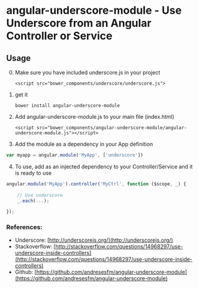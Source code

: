 angular-underscore-module - Use Underscore from an Angular Controller or Service
======


## Usage

0. Make sure you have included underscore.js in your project

    `<script src="bower_components/underscore/underscore.js">`

1. get it 

   `bower install angular-underscore-module`

2. Add angular-underscore-module.js to your main file (index.html)

    `<script src="bower_components/angular-underscore-module/angular-underscore-module.js"></script>`

3. Add the module as a dependency in your App definition

```javascript
var myapp = angular.module('MyApp', ['underscore'])
```

4. To use, add as an injected dependency to your Controller/Service and it is ready to use

```javascript
angular.module('MyApp').controller('MyCtrl', function ($scope, _) {
    
    // Use underscore
    _.each(...);
    
});
```

### References:
  
* Underscore: [http://underscorejs.org/](http://underscorejs.org/)
* Stackoverflow: [http://stackoverflow.com/questions/14968297/use-underscore-inside-controllers](http://stackoverflow.com/questions/14968297/use-underscore-inside-controllers)
* Github: [https://github.com/andresesfm/angular-underscore-module](https://github.com/andresesfm/angular-underscore-module)
